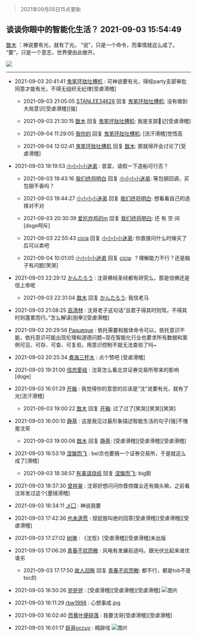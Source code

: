 > 2021年09月05日15点更新
<link rel="stylesheet" href="https://cdn.jsdelivr.net/gh/taotie6/sampleJSON@main/css/photo_show.css">


 ## 谈谈你眼中的智能化生活？ 2021-09-03 15:54:49

 [㪚木](https://www.coolapk.com/feed/29737103?shareKey=MmNhMjM0ZmE0ZDQ2NjEzMmNjMGU~) ：神说要有光，就有了光。
“说”，只是一个命令，而事情就这么成了。
“要”，只是一个意志，世界便由此敞开。 

<div class="album">
<img class="img-item" src="https://image.coolapk.com/feed/2019/0427/10/1081091_1556330659_0469@380x301.gif" />
</div>

 ------- 

- 2021-09-03 20:41:41 [鬼笔环肽吐槽机](uid=5538134) : 可神说要有光，得经party支部审批同意才能有光，不得无组织无纪律[受虐滑稽] 

    - 2021-09-03 21:05:05 [STANLEE34626](uid=3325205) 回复 [鬼笔环肽吐槽机](uid=5538134): 没有做到大局意识[受虐滑稽][强] 

    - 2021-09-03 21:30:15 [㪚木](uid=1081091) 回复 [鬼笔环肽吐槽机](uid=5538134): 我是支部📖记[受虐滑稽] 

    - 2021-09-04 11:29:05 [我你的](uid=3530668) 回复 [鬼笔环肽吐槽机](uid=5538134): [流汗滑稽]觉悟高 

    - 2021-09-04 12:02:41 [鬼笔环肽吐槽机](uid=5538134) 回复 [㪚木](uid=1081091): 那就得开会讨论了[受虐滑稽] 

- 2021-09-03 19:19:53 [小小小小迷弟](uid=4594775) : 首富，请假一下造船可行否？ 

    - 2021-09-03 19:43:16 [我们终将明白](uid=3083973) 回复 [小小小小迷弟](uid=4594775): 等包钢回调，买包钢不香吗？ 

    - 2021-09-03 19:44:27 [小小小小迷弟](uid=4594775) 回复 [我们终将明白](uid=3083973): 想看看自己的选择对不对 

    - 2021-09-03 20:30:39 [爱吃炸鸡的m](uid=4118777) 回复 [我们终将明白](uid=3083973): 还 有 空 间[doge呵斥] 

    - 2021-09-03 22:55:43 [cicia](uid=6177749) 回复 [小小小小迷弟](uid=4594775): 你直接问什么时候买了后可以卖吧 

    - 2021-09-04 10:01:05 [小小小小迷弟](uid=4594775) 回复 [cicia](uid=6177749): ？理解能力不行？还是脑子有问题[笑哭] 

- 2021-09-03 22:29:12 [かんたろう](uid=1440332) : 沈哥佛经圣经都有研究么，那是信佛还是信上帝呢 

    - 2021-09-03 22:31:04 [㪚木](uid=1081091) 回复 [かんたろう](uid=1440332): 我信老马 

- 2021-09-03 21:08:25 [高清林](uid=8114305) : 沈哥老子这句话“且君子得其时则驾，不得其时则蓬累而行。”怎么解读[抱拳][受虐滑稽] 

- 2021-09-03 20:29:56 [Paqueque](uid=685582) : 依托需要和肢体命令可以，依托意识不能，依托意识可能出现伦理和道德问题~现在智能化行业也要求所有数据和案例可见、可存、可查、可复验，用意识控制不就无法查验了吗~ 

- 2021-09-03 20:25:34 [煮海三杯水](uid=695018) : 点个赞吧
[受虐滑稽] 

- 2021-09-03 19:31:00 [信忠愛岐](uid=1109522) : 沈哥怎么看北京证券交易所带来的影响[doge] 

- 2021-09-03 16:01:29 [开箱](uid=1593034) : 我觉得你的意思的应该是“沈”说要有光，就有了光[流汗滑稽] 

    - 2021-09-03 19:00:22 [㪚木](uid=1081091) 回复 [开箱](uid=1593034): 过了过了[笑哭][笑哭][笑哭] 

- 2021-09-03 16:00:10 [静基](uid=1353091) : 这是我见过最形象描述智能生活的句子[强]不愧是沈哥 

    - 2021-09-03 19:00:06 [㪚木](uid=1081091) 回复 [静基](uid=1353091): [受虐滑稽][受虐滑稽][受虐滑稽] 

- 2021-09-03 16:53:19 [涅槃而飞](uid=1128897) : bei京也要搞一个证券交易所，于是就这么成了[滑稽] 

    - 2021-09-03 18:38:57 [有事请烧纸](uid=1802946) 回复 [涅槃而飞](uid=1128897): big胆 

- 2021-09-03 18:37:30 [曾祥昊](uid=6695078) : 沈哥好想问问你晋控媒业还有搞头嘛，之前看沈哥发过这个[墨镜滑稽] 

- 2021-09-03 18:34:11 [乄囗](uid=759206) : 神说我要 

- 2021-09-03 17:42:36 [也未遂愿](uid=3056500) : 捏屁股叫绝的回答[受虐滑稽][受虐滑稽][受虐滑稽] 

- 2021-09-03 17:27:02 [树琳](uid=1807052) : 《沈哲》[受虐滑稽][受虐滑稽]未出版 

- 2021-09-03 17:06:26 [青春不欢而散](uid=1767512) : 风电有发展前途吗，跟光伏比起来谁优谁劣 

    - 2021-09-03 17:17:50 [故人旧眸](uid=5481001) 回复 [青春不欢而散](uid=1767512): 都不行，都是tob不是toc的 

- 2021-09-03 16:50:26 [戼戼戼](uid=4044548) : [受虐滑稽][受虐滑稽][受虐滑稽] ![图片](https://image.coolapk.com/feed/2021/0903/16/4044548_5b1b3c14_9025_0052@1920x1080.jpeg)

- 2021-09-03 16:11:29 [rbw1998](uid=602980) : 心想事成.jpg 

- 2021-09-03 16:02:40 [而黄叶便碎落](uid=2845514) : 我要沈哥[受虐滑稽][受虐滑稽] 

- 2021-09-03 16:01:17 [妖哥occuy](uid=1388591) : 精辟哇 ![图片](https://image.coolapk.com/feed/2019/0707/23/1081091_a3c04350_1648_5826@400x225.gif)

